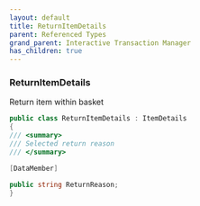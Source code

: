 ```yaml
---
layout: default
title: ReturnItemDetails
parent: Referenced Types
grand_parent: Interactive Transaction Manager
has_children: true
---
```

### ReturnItemDetails 

Return item within basket
```csharp
public class ReturnItemDetails : ItemDetails
{
/// <summary>
/// Selected return reason
/// </summary>

[DataMember]

public string ReturnReason;
}
```